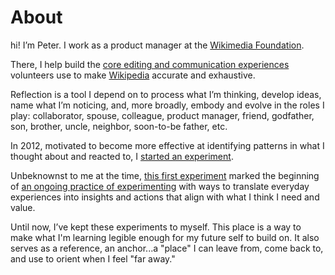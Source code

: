 # About

hi! I’m Peter. I work as a product manager at the [Wikimedia Foundation](https://wikimediafoundation.org/).&#x20;

There, I help build the [core editing and communication experiences](https://www.mediawiki.org/wiki/Core\_Experiences) volunteers use to make [Wikipedia](https://en.wikipedia.org/wiki/List\_of\_Wikipedias) accurate and exhaustive.

Reflection is a tool I depend on to process what I’m thinking, develop ideas, name what I’m noticing, and, more broadly, embody and evolve in the roles I play: collaborator, spouse, colleague, product manager, friend, godfather, son, brother, uncle, neighbor, soon-to-be father, etc.

In 2012, motivated to become more effective at identifying patterns in what I thought about and reacted to, I [started an experiment](experiments/yearly-letters.md).&#x20;

Unbeknownst to me at the time, [this first experiment](experiments/yearly-letters.md) marked the beginning of [an ongoing practice of experimenting](experiments/) with ways to translate everyday experiences into insights and actions that align with what I think I need and value.

Until now, I’ve kept these experiments to myself. This place is a way to make what I'm learning legible enough for my future self to build on. It also serves as a reference, an anchor...a "place" I can leave from, come back to, and use to orient when I feel "far away."

